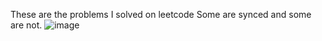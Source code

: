 These are the problems I solved on leetcode Some are synced and some are not.
![image](https://github.com/RamaVenkatSai/LeetcodeSolvedProblems/assets/62945493/f1e58d86-f426-497b-918d-b65e561b2801)

